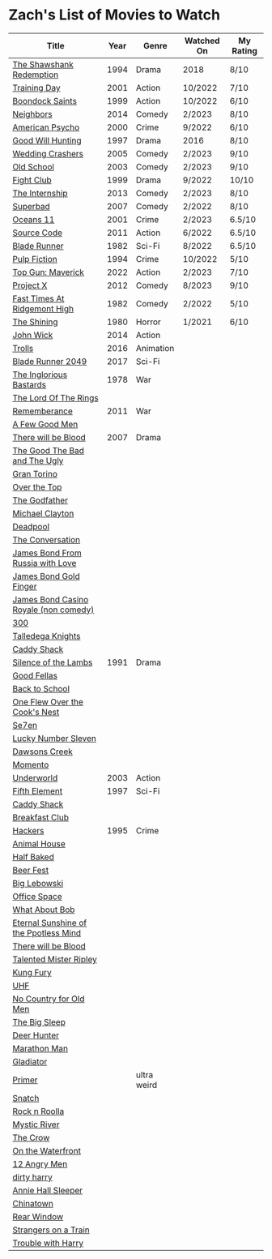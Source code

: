 # Zach's List of Movies to Watch

| Title | Year | Genre | Watched On | My Rating |
| ----- | ---- | ----- | ---------- | --------- |
| [The Shawshank Redemption](https://www.imdb.com/title/tt0111161/) | 1994 | Drama | 2018 | 8/10 |
| [Training Day](https://www.imdb.com/title/tt0139654/) | 2001 | Action | 10/2022 | 7/10 |
| [Boondock Saints](https://www.imdb.com/title/tt0144117) | 1999 | Action | 10/2022 | 6/10 | 
| [Neighbors](https://www.imdb.com/title/tt2004420) | 2014 | Comedy | 2/2023 | 8/10 |
| [American Psycho](https://www.imdb.com/title/tt0144084) | 2000 | Crime | 9/2022 | 6/10 |
| [Good Will Hunting](https://www.imdb.com/title/tt0119217) | 1997 | Drama | 2016 | 8/10 |
| [Wedding Crashers](https://www.imdb.com/title/tt0396269) | 2005 | Comedy | 2/2023 | 9/10 |
| [Old School](https://www.imdb.com/title/tt0302886) | 2003 | Comedy | 2/2023 | 9/10 |
| [Fight Club](https://www.imdb.com/title/tt0137523) | 1999 | Drama | 9/2022 | 10/10 |
| [The Internship](https://www.imdb.com/title/tt2234155) | 2013 | Comedy | 2/2023 | 8/10 |
| [Superbad](https://www.imdb.com/title/tt0829482) | 2007 | Comedy | 2/2022 | 8/10 |
| [Oceans 11](https://www.imdb.com/title/tt0240772) | 2001 | Crime | 2/2023 | 6.5/10 |
| [Source Code](https://www.imdb.com/title/tt0945513) | 2011 | Action | 6/2022 | 6.5/10 |
| [Blade Runner](https://www.imdb.com/title/tt0083658) | 1982 | Sci-Fi | 8/2022 | 6.5/10 |
| [Pulp Fiction](https://www.imdb.com/title/tt0110912) | 1994 | Crime | 10/2022 | 5/10 |
| [Top Gun: Maverick](https://www.imdb.com/title/tt1745960) | 2022 | Action | 2/2023 | 7/10 |
| [Project X](https://www.imdb.com/title/tt1636826) | 2012 | Comedy | 8/2023 | 9/10 | 
| [Fast Times At Ridgemont High](https://www.imdb.com/title/tt0083929) | 1982 | Comedy | 2/2022 | 5/10 |
| [The Shining](https://www.imdb.com/title/tt0081505) | 1980 | Horror | 1/2021 | 6/10 |
| [John Wick](https://www.imdb.com/title/tt2911666) | 2014 | Action |
| [Trolls](https://www.imdb.com/title/tt1679335) | 2016 | Animation | 
| [Blade Runner 2049](https://www.imdb.com/title/tt1856101) | 2017 | Sci-Fi |
| [The Inglorious Bastards](https://www.imdb.com/title/tt0076584) | 1978 | War |
| [The Lord Of The Rings]() | 
| [Rememberance](https://www.imdb.com/title/tt1728620/) | 2011 | War |
| [A Few Good Men]() | 
| [There will be Blood](https://www.imdb.com/title/tt0469494/) | 2007 | Drama |
| [The Good The Bad and The Ugly]() | 
| [Gran Torino]() | 
| [Over the Top]() | 
| [The Godfather]() | 
| [Michael Clayton]() | 
| [Deadpool]() | 
| [The Conversation]() | 
| [James Bond From Russia with Love]() | 
| [James Bond Gold Finger]() | 
| [James Bond Casino Royale (non comedy)]() | 
| [300]() | 
| [Talledega Knights]() |
| [Caddy Shack]() |
| [Silence of the Lambs](https://www.imdb.com/title/tt0102926/) | 1991 | Drama | 
| [Good Fellas]() | 
| [Back to School]() | 
| [One Flew Over the Cook's Nest]() | 
| [Se7en]() | 
| [Lucky Number Sleven]() | 
| [Dawsons Creek]() | 
| [Momento]() | 
| [Underworld](https://www.imdb.com/title/tt0320691/]) | 2003 | Action |
| [Fifth Element](https://www.imdb.com/title/tt0119116/) | 1997 | Sci-Fi |
| [Caddy Shack]() | 
| [Breakfast Club]() | 
| [Hackers](https://www.imdb.com/title/tt0113243) | 1995 | Crime |
| [Animal House]() | 
| [Half Baked]() | 
| [Beer Fest]() | 
| [Big Lebowski]() | 
| [Office Space]() | 
| [What About Bob]() | 
| [Eternal Sunshine of the Ppotless Mind]() | 
| [There will be Blood]() | 
| [Talented Mister Ripley]() | 
| [Kung Fury]() | 
| [UHF]() | 
| [No Country for Old Men]() | 
| [The Big Sleep]() | 
| [Deer Hunter]() | 
| [Marathon Man]() | 
| [Gladiator]() | 
| [Primer]() | | ultra weird
| [Snatch]() | 
| [Rock n Roolla]() | 
| [Mystic River]() | 
| [The Crow]() | 
| [On the Waterfront]() | 
| [12 Angry Men]() | 
| [dirty harry]() | 
| [Annie Hall Sleeper]() | 
| [Chinatown]() | 
| [Rear Window]() | 
| [Strangers on a Train]() | 
| [Trouble with Harry]() | 
